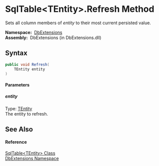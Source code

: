 SqlTable&lt;TEntity>.Refresh Method
===================================
  Sets all column members of *entity* to their most current persisted value.

  **Namespace:**  [DbExtensions][1]  
  **Assembly:**  DbExtensions (in DbExtensions.dll)

Syntax
------

```csharp
public void Refresh(
	TEntity entity
)
```

#### Parameters

##### *entity*
Type: [TEntity][2]  
The entity to refresh.


See Also
--------

#### Reference
[SqlTable&lt;TEntity> Class][2]  
[DbExtensions Namespace][1]  

[1]: ../README.md
[2]: README.md